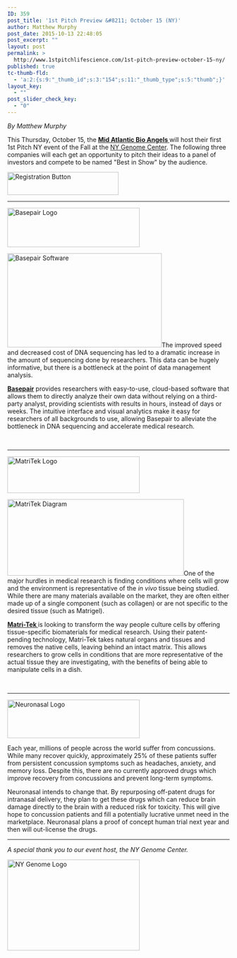 ```yaml
---
ID: 359
post_title: '1st Pitch Preview &#8211; October 15 (NY)'
author: Matthew Murphy
post_date: 2015-10-13 22:48:05
post_excerpt: ""
layout: post
permalink: >
  http://www.1stpitchlifescience.com/1st-pitch-preview-october-15-ny/
published: true
tc-thumb-fld:
  - 'a:2:{s:9:"_thumb_id";s:3:"154";s:11:"_thumb_type";s:5:"thumb";}'
layout_key:
  - ""
post_slider_check_key:
  - "0"
---
```

<em>By Matthew Murphy</em>

This Thursday, October 15, the <span style="text-decoration: underline;"><strong><a href="http://bioangels.net/">Mid Atlantic Bio Angels</a> </strong></span>will host their first 1st Pitch NY event of the Fall at the <span style="text-decoration: underline;"><a href="https://www.google.com/maps/place/New+York+Genome+Center/@40.723444,-74.005169,15z/data=!4m2!3m1!1s0x0:0xfa2f8035bec62c50?sa=X&amp;ved=0CI4BEPwSMBJqFQoTCIDKw67CwMgCFQN2Pgodp0AACg" target="_blank">NY Genome Center</a></span>. The following three companies will each get an opportunity to pitch their ideas to a panel of investors and compete to be named "Best in Show" by the audience.

<a href="http://1stpitchoctober2015.eventbrite.com/"><img class="alignnone size-full wp-image-379" src="http://www.1stpitchlifescience.com/wp-content/uploads/2015/10/Screen-Shot-2015-10-13-at-7.11.04-PM.png" alt="Registration Button" width="252" height="52" /></a>

---

<a href="www.basepair.io"><img class="alignnone wp-image-360 size-medium" src="http://www.1stpitchlifescience.com/wp-content/uploads/2015/10/Basepair-Logo-300x89.png" alt="Basepair Logo" width="300" height="89" /></a>

<span style="font-weight: 400;"><img class="alignright wp-image-361" src="http://www.1stpitchlifescience.com/wp-content/uploads/2015/10/Basepair-Software-300x183.png" alt="Basepair Software" width="350" height="213" />The improved speed and decreased cost of DNA sequencing has led to a dramatic increase in the amount of sequencing done by researchers. This data can be hugely informative, but there is a bottleneck at the point of data management analysis.
</span>

<span style="font-weight: 400;"><span style="text-decoration: underline;"><strong><a href="http://www.basepair.io">Basepair</a></strong></span> provides researchers with easy-to-use, cloud-based software that allows them to directly analyze their own data without relying on a third-party analyst, providing scientists with results in hours, instead of days or weeks. The intuitive interface and visual analytics make it easy for researchers of all backgrounds to use, allowing Basepair to alleviate the bottleneck in DNA sequencing and accelerate medical research.</span>

&nbsp;

---

<a href="http://www.1stpitchlifescience.com/wp-content/uploads/2015/10/Screen-Shot-2015-10-13-at-6.22.16-PM.png">
</a><a href="http://matritek.com/"><img class="alignnone wp-image-364 size-medium" src="http://www.1stpitchlifescience.com/wp-content/uploads/2015/10/Screen-Shot-2015-10-13-at-6.22.16-PM-300x83.png" alt="MatriTek Logo" width="300" height="83" /></a>

<span style="font-weight: 400;"><img class="wp-image-365 alignright" src="http://www.1stpitchlifescience.com/wp-content/uploads/2015/10/MatriTek-Diagram-300x130.png" alt="MatriTek Diagram" width="400" height="173" />One of the major hurdles in medical research is finding conditions where cells will grow and the environment is representative of the </span><i><span style="font-weight: 400;">in vivo</span></i><span style="font-weight: 400;"> tissue being studied. While there are many materials available on the market, they are often either made up of a single component (such as collagen) or are not specific to the desired tissue (such as Matrigel).</span>

<span style="font-weight: 400;"><span style="text-decoration: underline;"><strong><a href="http://matritek.com/">Matri-Tek</a> </strong></span>is looking to transform the way people culture cells by offering tissue-specific biomaterials for medical research. Using their patent-pending technology, Matri-Tek takes natural organs and tissues and removes the native cells, leaving behind an intact matrix. This allows researchers to grow cells in conditions that are more representative of the actual tissue they are investigating, with the benefits of being able to manipulate cells in a dish.</span>

&nbsp;

---

<a href="http://www.1stpitchlifescience.com/wp-content/uploads/2015/10/Screen-Shot-2015-10-13-at-6.20.40-PM.png"><img class="alignnone size-medium wp-image-362" src="http://www.1stpitchlifescience.com/wp-content/uploads/2015/10/Screen-Shot-2015-10-13-at-6.20.40-PM-300x87.png" alt="Neuronasal Logo" width="300" height="87" /></a>

<span style="font-weight: 400;">Each year, millions of people across the world suffer from concussions. While many recover quickly, approximately 25% of these patients suffer from persistent concussion symptoms such as headaches, anxiety, and memory loss. Despite this, there are no currently approved drugs which improve recovery from concussions and prevent long-term symptoms.</span>

<span style="font-weight: 400;">Neuronasal intends to change that. By repurposing off-patent drugs for intranasal delivery, they plan to get these drugs which can reduce brain damage directly to the brain with a reduced risk for toxicity. This will give hope to concussion patients and fill a potentially lucrative unmet need in the marketplace. Neuronasal plans a proof of concept human trial next year and then will out-license the drugs.</span>

---

<em>A special thank you to our event host, the NY Genome Center.</em>

<a href="http://www.nygenome.org/"><img class="alignnone wp-image-47 size-medium" src="http://www.1stpitchlifescience.com/wp-content/uploads/2015/06/NY-Genome-Logo-e1436838854919-300x206.png" alt="NY Genome Logo" width="300" height="206" /></a>